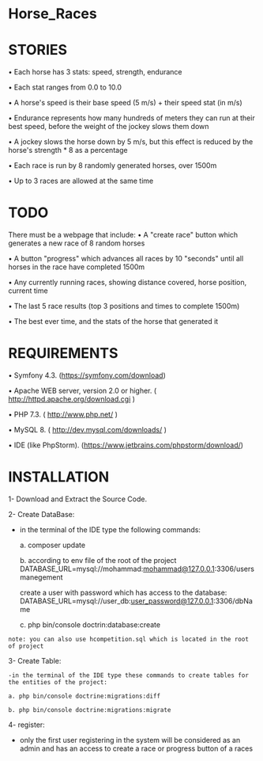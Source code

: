 # Horse_Races

STORIES
============
• Each horse has 3 stats: speed, strength, endurance

• Each stat ranges from 0.0 to 10.0

• A horse's speed is their base speed (5 m/s) + their speed stat (in m/s)

• Endurance represents how many hundreds of meters they can run at their best speed, before the weight of the jockey slows them down

• A jockey slows the horse down by 5 m/s, but this effect is reduced by the horse's strength * 8 as a percentage

• Each race is run by 8 randomly generated horses, over 1500m

• Up to 3 races are allowed at the same time

TODO
============
There must be a webpage that include:
• A "create race" button which generates a new race of 8 random horses

• A button "progress" which advances all races by 10 "seconds" until all horses in the race have completed 1500m

• Any currently running races, showing distance covered, horse position, current time

• The last 5 race results (top 3 positions and times to complete 1500m)

• The best ever time, and the stats of the horse that generated it

REQUIREMENTS
============
• Symfony 4.3. (https://symfony.com/download)

• Apache WEB server, version 2.0 or higher. ( http://httpd.apache.org/download.cgi )

• PHP 7.3. ( http://www.php.net/ )

• MySQL 8. ( http://dev.mysql.com/downloads/ )

• IDE (like PhpStorm). (https://www.jetbrains.com/phpstorm/download/)

INSTALLATION
============
1- Download and Extract the Source Code.

2- Create DataBase:

   - in the terminal of the IDE type the following commands:

		a. composer update
		
		b. according to env file of the root of the project DATABASE_URL=mysql://mohammad:mohammad@127.0.0.1:3306/usersmanegement
		
		create a user with password which has access to the database: DATABASE_URL=mysql://user_db:user_password@127.0.0.1:3306/dbName
		
		c. php bin/console doctrin:database:create

    note: you can also use hcompetition.sql which is located in the root of project

3- Create Table:

    -in the terminal of the IDE type these commands to create tables for the entities of the project:
    
    a. php bin/console doctrine:migrations:diff

    b. php bin/console doctrine:migrations:migrate
    
4- register:

   - only the first user registering in the system will be considered as an admin and has an access to create a race or progress button of a races
        

